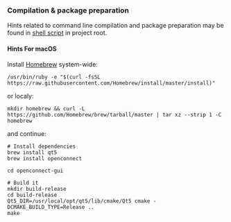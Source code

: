 ### Compilation & package preparation

Hints related to command line compilation and package preparation
may be found in [shell script](../contrib/build_mingw@win.cmd) in project root.

#### Hints For macOS

Install [Homebrew](https://docs.brew.sh/) system-wide:
```
/usr/bin/ruby -e "$(curl -fsSL https://raw.githubusercontent.com/Homebrew/install/master/install)"

```
or localy:
```
mkdir homebrew && curl -L https://github.com/Homebrew/brew/tarball/master | tar xz --strip 1 -C homebrew
```
and continue:

```
# Install dependencies
brew install qt5
brew install openconnect

cd openconnect-gui

# Build it
mkdir build-release
cd build-release
Qt5_DIR=/usr/local/opt/qt5/lib/cmake/Qt5 cmake -DCMAKE_BUILD_TYPE=Release ..
make
```
